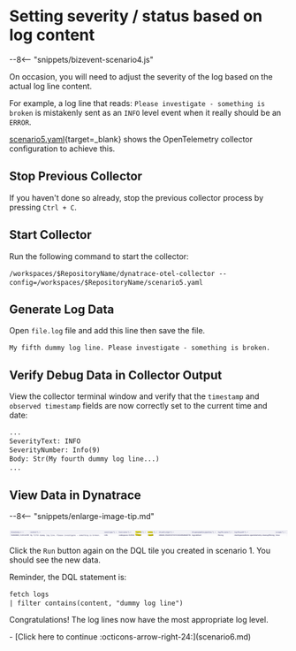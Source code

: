 # Setting severity / status based on log content

--8<-- "snippets/bizevent-scenario4.js"

On occasion, you will need to adjust the severity of the log based on the actual log line content.

For example, a log line that reads: `Please investigate - something is broken` is mistakenly sent as an `INFO` level event when it really should be an `ERROR`.

[scenario5.yaml](https://github.com/Dynatrace/demo-opentelemetry-cleanup/blob/main/scenario5.yaml){target=_blank} shows the OpenTelemetry collector configuration to achieve this.

## Stop Previous Collector

If you haven't done so already, stop the previous collector process by pressing `Ctrl + C`.

## Start Collector

Run the following command to start the collector:

``` { "name": "[background] run otel collector scenario 5" }
/workspaces/$RepositoryName/dynatrace-otel-collector --config=/workspaces/$RepositoryName/scenario5.yaml
```

## Generate Log Data

Open `file.log` file and add this line then save the file.

```
My fifth dummy log line. Please investigate - something is broken.
```

## Verify Debug Data in Collector Output

View the collector terminal window and verify that the `timestamp` and `observed timestamp` fields are now correctly set to the current time and date:

```
...
SeverityText: INFO
SeverityNumber: Info(9)
Body: Str(My fourth dummy log line...)
...
```

## View Data in Dynatrace

--8<-- "snippets/enlarge-image-tip.md"

![scenario5 dynatrace results](images/scenario5-dql.png)

Click the `Run` button again on the DQL tile you created in scenario 1. You should see the new data.

Reminder, the DQL statement is:

```
fetch logs
| filter contains(content, "dummy log line")
```

Congratulations! The log lines now have the most appropriate log level.

<div class="grid cards" markdown>
- [Click here to continue :octicons-arrow-right-24:](scenario6.md)
</div>
